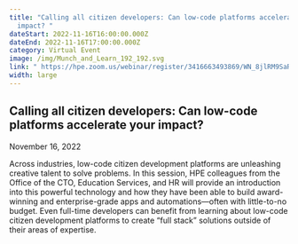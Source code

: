 ```yaml
---
title: "Calling all citizen developers: Can low-code platforms accelerate your
  impact? "
dateStart: 2022-11-16T16:00:00.000Z
dateEnd: 2022-11-16T17:00:00.000Z
category: Virtual Event
image: /img/Munch_and_Learn_192_192.svg
link: " https://hpe.zoom.us/webinar/register/3416663493869/WN_8jlRM9SaRKmbT3r1CDNtDw"
width: large
---
```

## Calling all citizen developers: Can low-code platforms accelerate your impact? 

November 16, 2022

Across industries, low-code citizen development platforms are unleashing creative talent to solve problems. In this session, HPE colleagues from the Office of the CTO, Education Services, and HR will provide an introduction into this powerful technology and how they have been able to build award-winning and enterprise-grade apps and automations—often with little-to-no budget. Even full-time developers can benefit from learning about low-code citizen development platforms to create “full stack” solutions outside of their areas of expertise.  